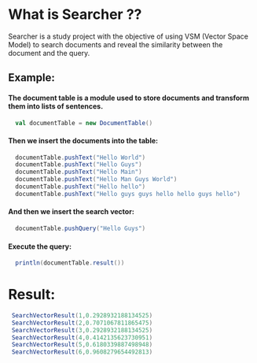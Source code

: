 <h1> What is Searcher ?? </h1>

Searcher is a study project with the objective of using VSM (Vector Space Model) to search documents and reveal the similarity between the document and the query.

## Example:

#### The document table is a module used to store documents and transform them into lists of sentences.
```scala
  val documentTable = new DocumentTable()
```
#### Then we insert the documents into the table:

```scala
  documentTable.pushText("Hello World")
  documentTable.pushText("Hello Guys")
  documentTable.pushText("Hello Main")
  documentTable.pushText("Hello Man Guys World")
  documentTable.pushText("Hello hello")
  documentTable.pushText("Hello guys guys hello hello guys hello")
```

#### And then we insert the search vector:
```scala
  documentTable.pushQuery("Hello Guys")
```

#### Execute the query:
```scala
  println(documentTable.result())
```

# Result:
```scala
 SearchVectorResult(1,0.2928932188134525)
 SearchVectorResult(2,0.7071067811865475)
 SearchVectorResult(3,0.2928932188134525)
 SearchVectorResult(4,0.4142135623730951)
 SearchVectorResult(5,0.6180339887498948)
 SearchVectorResult(6,0.9608279654492813)
```

